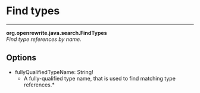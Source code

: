 # Find types

---
**org.openrewrite.java.search.FindTypes**  
*Find type references by name.*
## Options
- fullyQualifiedTypeName: String!
	- A fully-qualified type name, that is used to find matching type references.*

